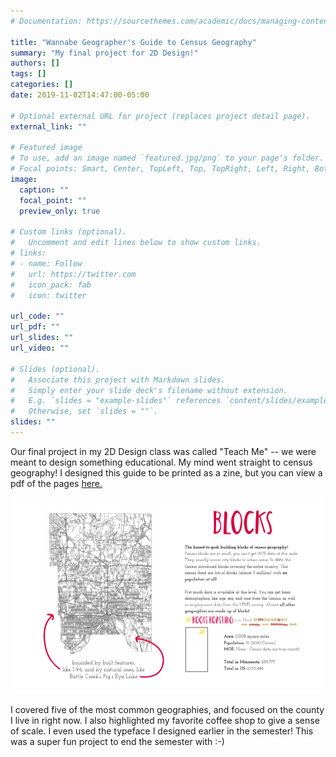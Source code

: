 ```yaml
---
# Documentation: https://sourcethemes.com/academic/docs/managing-content/

title: "Wannabe Geographer's Guide to Census Geography"
summary: "My final project for 2D Design!"
authors: []
tags: []
categories: []
date: 2019-11-02T14:47:00-05:00

# Optional external URL for project (replaces project detail page).
external_link: ""

# Featured image
# To use, add an image named `featured.jpg/png` to your page's folder.
# Focal points: Smart, Center, TopLeft, Top, TopRight, Left, Right, BottomLeft, Bottom, BottomRight.
image:
  caption: ""
  focal_point: ""
  preview_only: true

# Custom links (optional).
#   Uncomment and edit lines below to show custom links.
# links:
# - name: Follow
#   url: https://twitter.com
#   icon_pack: fab
#   icon: twitter

url_code: ""
url_pdf: ""
url_slides: ""
url_video: ""

# Slides (optional).
#   Associate this project with Markdown slides.
#   Simply enter your slide deck's filename without extension.
#   E.g. `slides = "example-slides"` references `content/slides/example-slides.md`.
#   Otherwise, set `slides = ""`.
slides: ""
---
```


Our final project in my 2D Design class was called "Teach Me" -- we were meant to design something educational. My mind went straight to census geography! I designed this guide to be printed as a zine, but you can view a pdf of the pages [here.](https://www.ravenmcknight.com/files/census-geog-guide.pdf)

[![](featured.png)](https://www.ravenmcknight.com/files/census-geog-guide.pdf)

I covered five of the most common geographies, and focused on the county I live in right now. I also highlighted my favorite coffee shop to give a sense of scale. I even used the typeface I designed earlier in the semester! This was a super fun project to end the semester with :-)